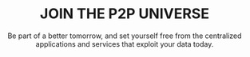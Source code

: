 ---
id: product_page
title: JOIN THE P2P UNIVERSE
subtitle: Be part of a better tomorrow, and set yourself free from the centralized applications and services that exploit your data today. 
---